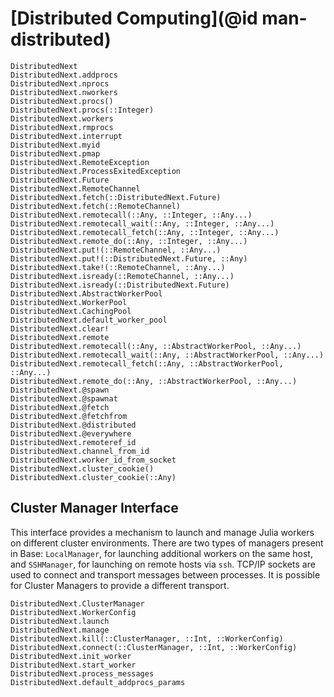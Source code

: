 # [Distributed Computing](@id man-distributed)

```@docs
DistributedNext
DistributedNext.addprocs
DistributedNext.nprocs
DistributedNext.nworkers
DistributedNext.procs()
DistributedNext.procs(::Integer)
DistributedNext.workers
DistributedNext.rmprocs
DistributedNext.interrupt
DistributedNext.myid
DistributedNext.pmap
DistributedNext.RemoteException
DistributedNext.ProcessExitedException
DistributedNext.Future
DistributedNext.RemoteChannel
DistributedNext.fetch(::DistributedNext.Future)
DistributedNext.fetch(::RemoteChannel)
DistributedNext.remotecall(::Any, ::Integer, ::Any...)
DistributedNext.remotecall_wait(::Any, ::Integer, ::Any...)
DistributedNext.remotecall_fetch(::Any, ::Integer, ::Any...)
DistributedNext.remote_do(::Any, ::Integer, ::Any...)
DistributedNext.put!(::RemoteChannel, ::Any...)
DistributedNext.put!(::DistributedNext.Future, ::Any)
DistributedNext.take!(::RemoteChannel, ::Any...)
DistributedNext.isready(::RemoteChannel, ::Any...)
DistributedNext.isready(::DistributedNext.Future)
DistributedNext.AbstractWorkerPool
DistributedNext.WorkerPool
DistributedNext.CachingPool
DistributedNext.default_worker_pool
DistributedNext.clear!
DistributedNext.remote
DistributedNext.remotecall(::Any, ::AbstractWorkerPool, ::Any...)
DistributedNext.remotecall_wait(::Any, ::AbstractWorkerPool, ::Any...)
DistributedNext.remotecall_fetch(::Any, ::AbstractWorkerPool, ::Any...)
DistributedNext.remote_do(::Any, ::AbstractWorkerPool, ::Any...)
DistributedNext.@spawn
DistributedNext.@spawnat
DistributedNext.@fetch
DistributedNext.@fetchfrom
DistributedNext.@distributed
DistributedNext.@everywhere
DistributedNext.remoteref_id
DistributedNext.channel_from_id
DistributedNext.worker_id_from_socket
DistributedNext.cluster_cookie()
DistributedNext.cluster_cookie(::Any)
```

## Cluster Manager Interface

This interface provides a mechanism to launch and manage Julia workers on different cluster environments.
There are two types of managers present in Base: `LocalManager`, for launching additional workers on the
same host, and `SSHManager`, for launching on remote hosts via `ssh`. TCP/IP sockets are used to connect
and transport messages between processes. It is possible for Cluster Managers to provide a different transport.

```@docs
DistributedNext.ClusterManager
DistributedNext.WorkerConfig
DistributedNext.launch
DistributedNext.manage
DistributedNext.kill(::ClusterManager, ::Int, ::WorkerConfig)
DistributedNext.connect(::ClusterManager, ::Int, ::WorkerConfig)
DistributedNext.init_worker
DistributedNext.start_worker
DistributedNext.process_messages
DistributedNext.default_addprocs_params
```
